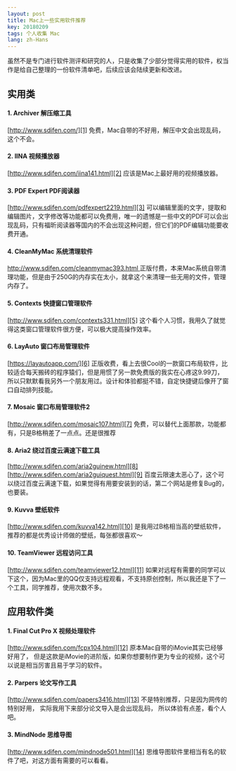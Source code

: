 ```yaml
---
layout: post
title: Mac上一些实用软件推荐
key: 20180209
tags: 个人收集 Mac
lang: zh-Hans
---
```


虽然不是专门进行软件测评和研究的人，只是收集了少部分觉得实用的软件，权当作是给自己整理的一份软件清单吧，后续应该会陆续更新和改进。

<!--more-->

## 实用类

#### 1. Archiver 解压缩工具
[http://www.sdifen.com/][1]
免费，Mac自带的不好用，解压中文会出现乱码，这个不会。

#### 2. IINA 视频播放器
[http://www.sdifen.com/iina141.html][2]
应该是Mac上最好用的视频播放器。

#### 3. PDF Expert  PDF阅读器
[http://www.sdifen.com/pdfexpert2219.html][3]
可以编辑里面的文字，提取和编辑图片，文字修改等功能都可以免费用，唯一的遗憾是一些中文的PDF可以会出现乱码，只有福昕阅读器等国内的不会出现这种问题，但它们的PDF编辑功能要收费开通。

#### 4. CleanMyMac 系统清理软件
[http://www.sdifen.com/cleanmymac393.html ][4]
正版付费，本来Mac系统自带清理功能，但是由于250G的内存实在太小，就拿这个来清理一些无用的文件，管理内存了。

#### 5. Contexts 快捷窗口管理软件
[http://www.sdifen.com/contexts331.html][5]
这个看个人习惯，我用久了就觉得这类窗口管理软件很方便，可以极大提高操作效率。

#### 6. LayAuto  窗口布局管理软件
[https://layautoapp.com/][6]
正版收费，看上去很Cool的一款窗口布局软件，比较适合每天搬砖的程序猿们，但是用惯了另一款免费版的我实在心疼这9.99刀，所以只默默看我另外一个朋友用过。设计和体验都挺不错，自定快捷键后像开了窗口自动排列技能。

#### 7. Mosaic  窗口布局管理软件2
[http://www.sdifen.com/mosaic107.html][7]
免费，可以替代上面那款，功能都有，只是B格稍差了一点点。还是很推荐

#### 8. Aria2  绕过百度云满速下载工具
[http://www.sdifen.com/aria2guinew.html][8]
[http://www.sdifen.com/aria2guiquest.html][9]
百度云限速太恶心了，这个可以绕过百度云满速下载，如果觉得有用要安装到的话，第二个网站是修复Bug的，也要装。

#### 9. Kuvva  壁纸软件
[http://www.sdifen.com/kuvva142.html][10]
是我用过B格相当高的壁纸软件，推荐的都是优秀设计师做的壁纸，每张都很喜欢～

#### 10. TeamViewer  远程访问工具
[http://www.sdifen.com/teamviewer12.html][11]
如果对远程有需要的同学可以下这个，因为Mac里的QQ仅支持远程观看，不支持原创控制，所以我还是下了一个工具，同学推荐，使用次数不多。

## 应用软件类

#### 1. Final Cut Pro X  视频处理软件
[http://www.sdifen.com/fcpx104.html][12]
原本Mac自带的iMovie其实已经够好用了， 但是这款是iMovie的进阶版，如果你想要制作更为专业的视频，这个可以说是相当厉害且易于学习的软件。

#### 2. Parpers  论文写作工具
[http://www.sdifen.com/papers3416.html][13]
不是特别推荐，只是因为网传的特别好用， 实际我用下来部分论文导入是会出现乱码， 所以体验有点差，看个人吧。

#### 3. MindNode  思维导图
[http://www.sdifen.com/mindnode501.html][14]
思维导图软件里相当有名的软件了吧，对这方面有需要的可以看看。


  [1]: http://www.sdifen.com/
  [2]: http://www.sdifen.com/iina141.html
  [3]: http://www.sdifen.com/pdfexpert2219.html
  [4]: http://www.sdifen.com/cleanmymac393.html
  [5]: http://www.sdifen.com/contexts331.html
  [6]: https://layautoapp.com/
  [7]: http://www.sdifen.com/mosaic107.html
  [8]: http://www.sdifen.com/aria2guinew.html
  [9]: http://www.sdifen.com/aria2guiquest.html
  [10]: http://www.sdifen.com/kuvva142.html
  [11]: http://www.sdifen.com/teamviewer12.html
  [12]: http://www.sdifen.com/fcpx104.html
  [13]: http://www.sdifen.com/papers3416.html
  [14]: http://www.sdifen.com/mindnode501.html
